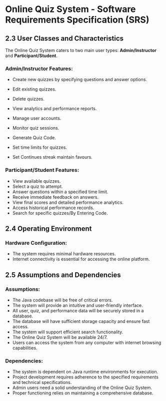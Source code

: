 # Online Quiz System - Software Requirements Specification (SRS)

## 2.3 User Classes and Characteristics

The Online Quiz System caters to two main user types: **Admin/Instructor** and **Participant/Student**.

### Admin/Instructor Features:
- Create new quizzes by specifying questions and answer options.
- Edit existing quizzes.
- Delete quizzes.
- View analytics and performance reports.
- Manage user accounts.
- Monitor quiz sessions.
- Generate Quiz Code. 
- Set time limits for quizzes.


- Set Continues streak maintain favours.



### Participant/Student Features:
- View available quizzes.
- Select a quiz to attempt.
- Answer questions within a specified time limit.
- Receive immediate feedback on answers.
- View final scores and detailed performance analytics.
- Access historical performance records.
- Search for specific quizzes/By Entering Code.

## 2.4 Operating Environment

### Hardware Configuration:
- The system requires minimal hardware resources.
- Internet connectivity is essential for accessing the online platform.

## 2.5 Assumptions and Dependencies

### Assumptions:
- The Java codebase will be free of critical errors.
- The system will provide an intuitive and user-friendly interface.
- All user, quiz, and performance data will be securely stored in a database.
- The database will have sufficient storage capacity and ensure fast access.
- The system will support efficient search functionality.
- The Online Quiz System will be available 24/7.
- Users can access the system from any computer with internet browsing capabilities.

### Dependencies:
- The system is dependent on Java runtime environments for execution.
- Project development requires adherence to the specified requirements and technical specifications.
- Admin users need a solid understanding of the Online Quiz System.
- Proper functioning relies on maintaining a comprehensive database.
